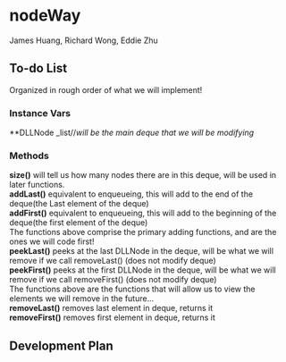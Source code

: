 # nodeWay
James Huang, Richard Wong, Eddie Zhu
## To-do List
Organized in rough order of what we will implement!
### Instance Vars
**DLLNode _list//_will be the main deque that we  will be modifying_
### Methods
**size()** will tell us how many nodes there are in this deque, will be used in later functions.    
**addLast()** equivalent to enqueueing, this will add to the end of the deque(the Last element of the deque)     
**addFirst()** equivalent to enqueueing, this will add to the beginning of the deque(the first element of the deque)     
The functions above comprise the primary adding functions, and are the ones we will code first!    
**peekLast()** peeks at the last DLLNode in the deque, will be what we will remove if we call removeLast() (does not modify deque)    
**peekFirst()** peeks at the first DLLNode in the deque, will be what we will remove if we call removeFirst() (does not modify deque)    
The functions above are the functions that will allow us to view the elements we will remove in the future...    
**removeLast()** removes last element in deque, returns it    
**removeFirst()** removes first element in deque, returns it    
## Development Plan
